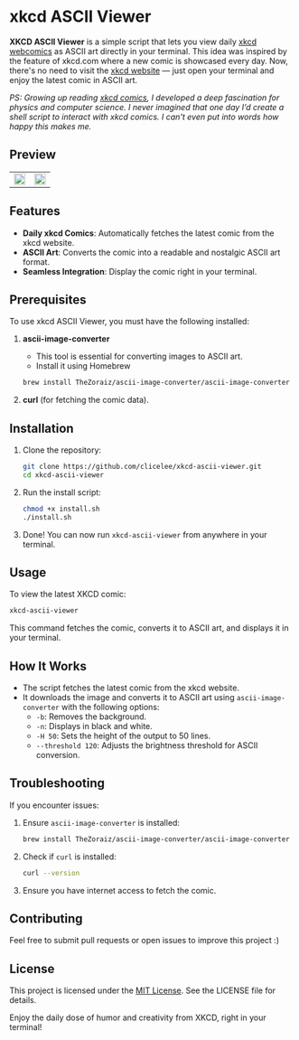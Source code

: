 # xkcd ASCII Viewer
**XKCD ASCII Viewer** is a simple script that lets you view daily [xkcd webcomics](https://xkcd.com) as ASCII art directly in your terminal. This idea was inspired by the feature of xkcd.com where a new comic is showcased every day. Now, there's no need to visit the [xkcd website](https://xkcd.com) — just open your terminal and enjoy the latest comic in ASCII art.

*PS: Growing up reading [xkcd comics](https://www.amazon.com/-/ko/dp-0063412640/dp/0063412640/ref=dp_ob_title_bk), I developed a deep fascination for physics and computer science. I never imagined that one day I’d create a shell script to interact with xkcd comics. I can't even put into words how happy this makes me.*

## Preview
<table style="width: 100%;">
  <tr>
     <td><img src="https://github.com/user-attachments/assets/c6c82b66-b7d3-479f-8be2-80418b51b959" width="100%"></td>
     <td><img src="https://github.com/user-attachments/assets/ff6d066c-9bba-4a71-a6bc-5243828c54cd" width="100%"></td>
  </tr>
</table>


## Features
- **Daily xkcd Comics**: Automatically fetches the latest comic from the xkcd website.
- **ASCII Art**: Converts the comic into a readable and nostalgic ASCII art format.
- **Seamless Integration**: Display the comic right in your terminal.

## Prerequisites
To use xkcd ASCII Viewer, you must have the following installed:

1. **ascii-image-converter**
   - This tool is essential for converting images to ASCII art.
   - Install it using Homebrew
   ```bash
   brew install TheZoraiz/ascii-image-converter/ascii-image-converter
   ```

2. **curl** (for fetching the comic data).

## Installation

1. Clone the repository:
   ```bash
   git clone https://github.com/clicelee/xkcd-ascii-viewer.git
   cd xkcd-ascii-viewer
   ```

2. Run the install script:
   ```bash
   chmod +x install.sh
   ./install.sh
   ```

3. Done! You can now run `xkcd-ascii-viewer` from anywhere in your terminal.

## Usage
To view the latest XKCD comic:
```bash
xkcd-ascii-viewer
```
This command fetches the comic, converts it to ASCII art, and displays it in your terminal.

## How It Works
- The script fetches the latest comic from the xkcd website.
- It downloads the image and converts it to ASCII art using `ascii-image-converter` with the following options:
  - `-b`: Removes the background.
  - `-n`: Displays in black and white.
  - `-H 50`: Sets the height of the output to 50 lines.
  - `--threshold 120`: Adjusts the brightness threshold for ASCII conversion.

## Troubleshooting
If you encounter issues:
1. Ensure `ascii-image-converter` is installed:
   ```bash
   brew install TheZoraiz/ascii-image-converter/ascii-image-converter
   ```

3. Check if `curl` is installed:
   ```bash
   curl --version
   ```

4. Ensure you have internet access to fetch the comic.

## Contributing
Feel free to submit pull requests or open issues to improve this project :)

## License
This project is licensed under the [MIT License](https://github.com/clicelee/xkcd-ascii-viewer/blob/main/LICENSE.md). See the LICENSE file for details.

Enjoy the daily dose of humor and creativity from XKCD, right in your terminal!

